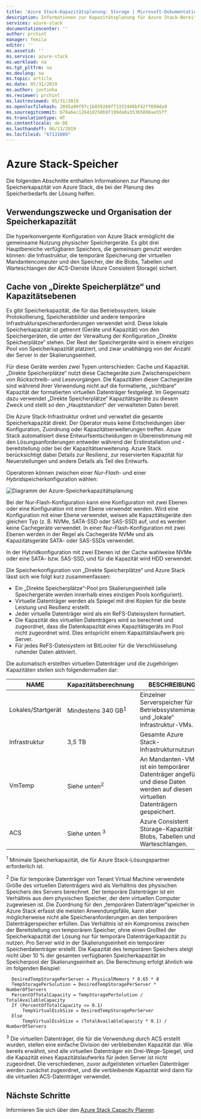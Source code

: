 ```yaml
---
title: 'Azure Stack-Kapazitätsplanung: Storage | Microsoft-Dokumentation'
description: Informationen zur Kapazitätsplanung für Azure Stack-Bereitstellungen.
services: azure-stack
documentationcenter: ''
author: prchint
manager: femila
editor: ''
ms.assetid: ''
ms.service: azure-stack
ms.workload: na
ms.tgt_pltfrm: na
ms.devlang: na
ms.topic: article
ms.date: 05/31/2019
ms.author: justinha
ms.reviewer: prchint
ms.lastreviewed: 05/31/2019
ms.openlocfilehash: 2845a90f97c1b859269f73333448bf42ff699da9
ms.sourcegitcommit: b79a6ec12641d258b9f199da0a35365898ae55ff
ms.translationtype: HT
ms.contentlocale: de-DE
ms.lasthandoff: 06/13/2019
ms.locfileid: "67131089"
---
```

# <a name="azure-stack-storage"></a>Azure Stack-Speicher

Die folgenden Abschnitte enthalten Informationen zur Planung der Speicherkapazität von Azure Stack, die bei der Planung des Speicherbedarfs der Lösung helfen.

## <a name="uses-and-organization-of-storage-capacity"></a>Verwendungszwecke und Organisation der Speicherkapazität
Die hyperkonvergente Konfiguration von Azure Stack ermöglicht die gemeinsame Nutzung physischer Speichergeräte. Es gibt drei Hauptbereiche verfügbaren Speichers, die gemeinsam genutzt werden können: die Infrastruktur, die temporäre Speicherung der virtuellen Mandantencomputer und den Speicher, der die Blobs, Tabellen und Warteschlangen der ACS-Dienste (Azure Consistent Storage) sichert.

## <a name="storage-spaces-direct-cache-and-capacity-tiers"></a>Cache von „Direkte Speicherplätze“ und Kapazitätsebenen
Es gibt Speicherkapazität, die für das Betriebssystem, lokale Protokollierung, Speicherabbilder und andere temporäre Infrastrukturspeicheranforderungen verwendet wird. Diese lokale Speicherkapazität ist getrennt (Geräte und Kapazität) von den Speichergeräten, die unter der Verwaltung der Konfiguration „Direkte Speicherplätze“ stehen. Der Rest der Speichergeräte wird in einem einzigen Pool von Speicherkapazität platziert, und zwar unabhängig von der Anzahl der Server in der Skalierungseinheit.

Für diese Geräte werden zwei Typen unterschieden: Cache und Kapazität. „Direkte Speicherplätze“ nutzt diese Cachegeräte zum Zwischenspeichern von Rückschreib- und Lesevorgängen. Die Kapazitäten dieser Cachegeräte sind während ihrer Verwendung nicht auf die formatierte, „sichtbare“ Kapazität der formatierten virtuellen Datenträger festgelegt. Im Gegensatz dazu verwendet „Direkte Speicherplätze“ Kapazitätsgeräte zu diesem Zweck und stellt so den „Hauptstandort“ der verwalteten Daten bereit.

Die Azure Stack-Infrastruktur ordnet und verwaltet die gesamte Speicherkapazität direkt. Der Operator muss keine Entscheidungen über Konfiguration, Zuordnung oder Kapazitätserweiterungen treffen. Azure Stack automatisiert diese Entwurfsentscheidungen in Übereinstimmung mit den Lösungsanforderungen entweder während der Erstinstallation und -bereitstellung oder bei der Kapazitätserweiterung. Azure Stack berücksichtigt dabei Details zur Resilienz, zur reservierten Kapazität für Neuerstellungen und andere Details als Teil des Entwurfs. 

Operatoren können zwischen einer *Nur-Flash*- und einer *Hybrid*speicherkonfiguration wählen:

![Diagramm der Azure-Speicherkapazitätsplanung](media/azure-stack-capacity-planning/storage.png)

Bei der Nur-Flash-Konfiguration kann eine Konfiguration mit zwei Ebenen oder eine Konfiguration mit einer Ebene verwendet werden. Wird eine Konfiguration mit einer Ebene verwendet, weisen alle Kapazitätsgeräte den gleichen Typ (z. B. NVMe, SATA-SSD oder SAS-SSD) auf, und es werden keine Cachegeräte verwendet. In einer Nur-Flash-Konfiguration mit zwei Ebenen werden in der Regel als Cachegeräte NVMe und als Kapazitätsgeräte SATA- oder SAS-SSDs verwendet.

In der Hybridkonfiguration mit zwei Ebenen ist der Cache wahlweise NVMe oder eine SATA- bzw. SAS-SSD, und für die Kapazität wird HDD verwendet. 

Die Speicherkonfiguration von „Direkte Speicherplätze“ und Azure Stack lässt sich wie folgt kurz zusammenfassen:
- Ein „Direkte Speicherplätze“-Pool pro Skalierungseinheit (alle Speichergeräte werden innerhalb eines einzigen Pools konfiguriert).
- Virtuelle Datenträger werden als Spiegel mit drei Kopien für die beste Leistung und Resilienz erstellt.
- Jeder virtuelle Datenträger wird als ein ReFS-Dateisystem formatiert.
- Die Kapazität des virtuellen Datenträgers wird so berechnet und zugeordnet, dass die Datenkapazität eines Kapazitätsgeräts im Pool nicht zugeordnet wird. Dies entspricht einem Kapazitätslaufwerk pro Server.
- Für jedes ReFS-Dateisystem ist BitLocker für die Verschlüsselung ruhender Daten aktiviert. 

Die automatisch erstellten virtuellen Datenträger und die zugehörigen Kapazitäten stellen sich folgendermaßen dar:

|NAME|Kapazitätsberechnung|BESCHREIBUNG|
|-----|-----|-----|
|Lokales/Startgerät|Mindestens 340 GB<sup>1</sup>|Einzelner Serverspeicher für Betriebssystemimages und „lokale“ Infrastruktur-VMs.|
|Infrastruktur|3,5 TB|Gesamte Azure Stack-Infrastrukturnutzung.|
|VmTemp|Siehe unten<sup>2</sup>|An Mandanten-VMs ist ein temporärer Datenträger angefügt, und diese Daten werden auf diesen virtuellen Datenträgern gespeichert.|
|ACS|Siehe unten <sup>3</sup>|Azure Consistent Storage-Kapazität für Blobs, Tabellen und Warteschlangen.|

<sup>1</sup> Minimale Speicherkapazität, die für Azure Stack-Lösungspartner erforderlich ist.

<sup>2</sup> Die für temporäre Datenträger von Tenant Virtual Machine verwendete Größe des virtuellen Datenträgers wird als Verhältnis des physischen Speichers des Servers berechnet. Der temporäre Datenträger ist ein Verhältnis aus dem physischen Speicher, der dem virtuellen Computer zugewiesen ist. Die Zuordnung für den „temporären Datenträger“speicher in Azure Stack erfasst die meisten Anwendungsfälle, kann aber möglicherweise nicht alle Speicheranforderungen an den temporären Datenträgerspeicher erfüllen. Das Verhältnis ist ein Kompromiss zwischen der Bereitstellung von temporärem Speicher, ohne einen Großteil der Speicherkapazität der Lösung nur für temporäre Datenträgerkapazität zu nutzen. Pro Server wird in der Skalierungseinheit ein temporärer Speicherdatenträger erstellt. Die Kapazität des temporären Speichers steigt nicht über 10 % der gesamten verfügbaren Speicherkapazität im Speicherpool der Skalierungseinheit an. Die Berechnung erfolgt ähnlich wie im folgenden Beispiel:

```
  DesiredTempStoragePerServer = PhysicalMemory * 0.65 * 8
  TempStoragePerSolution = DesiredTempStoragePerServer * NumberOfServers
  PercentOfTotalCapacity = TempStoragePerSolution / TotalAvailableCapacity
  If (PercentOfTotalCapacity <= 0.1)
      TempVirtualDiskSize = DesiredTempStoragePerServer
  Else
      TempVirtualDiskSize = (TotalAvailableCapacity * 0.1) / NumberOfServers
```

<sup>3</sup> Die virtuellen Datenträger, die für die Verwendung durch ACS erstellt wurden, stellen eine einfache Division der verbleibenden Kapazität dar. Wie bereits erwähnt, sind alle virtuellen Datenträger ein Drei-Wege-Spiegel, und die Kapazität eines Kapazitätslaufwerks für jeden Server ist nicht zugeordnet. Die verschiedenen, zuvor aufgelisteten virtuellen Datenträger werden zunächst zugeordnet, und die verbleibende Kapazität wird dann für die virtuellen ACS-Datenträger verwendet.


## <a name="next-steps"></a>Nächste Schritte
Informieren Sie sich über den [Azure Stack Capacity Planner](azure-stack-capacity-planner.md).
